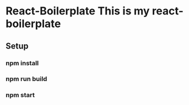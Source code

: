 # React-Boilerplate This is my react-boilerplate
## Setup 
### npm install  
### npm run build 
### npm start